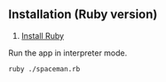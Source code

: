 ## Installation (Ruby version)

1. [Install Ruby](https://rvm.io)

Run the app in interpreter mode.

```bash
ruby ./spaceman.rb
```
